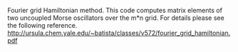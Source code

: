 Fourier grid Hamiltonian method.
This code computes matrix elements of two uncoupled Morse oscillators over the m*n grid.
For details please see the following reference.
http://ursula.chem.yale.edu/~batista/classes/v572/fourier_grid_hamiltonian.pdf
